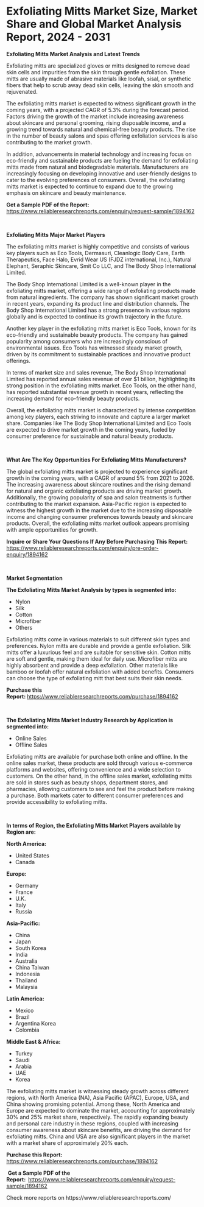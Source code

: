 <p><h1>Exfoliating Mitts Market Size, Market Share and Global Market Analysis Report, 2024 - 2031</h1></p><p><strong>Exfoliating Mitts Market Analysis and Latest Trends</strong></p>
<p><p>Exfoliating mitts are specialized gloves or mitts designed to remove dead skin cells and impurities from the skin through gentle exfoliation. These mitts are usually made of abrasive materials like loofah, sisal, or synthetic fibers that help to scrub away dead skin cells, leaving the skin smooth and rejuvenated.</p><p>The exfoliating mitts market is expected to witness significant growth in the coming years, with a projected CAGR of 5.3% during the forecast period. Factors driving the growth of the market include increasing awareness about skincare and personal grooming, rising disposable income, and a growing trend towards natural and chemical-free beauty products. The rise in the number of beauty salons and spas offering exfoliation services is also contributing to the market growth.</p><p>In addition, advancements in material technology and increasing focus on eco-friendly and sustainable products are fueling the demand for exfoliating mitts made from natural and biodegradable materials. Manufacturers are increasingly focusing on developing innovative and user-friendly designs to cater to the evolving preferences of consumers. Overall, the exfoliating mitts market is expected to continue to expand due to the growing emphasis on skincare and beauty maintenance.</p></p>
<p><strong>Get a Sample PDF of the Report:&nbsp;</strong> <a href="https://www.reliableresearchreports.com/enquiry/request-sample/1894162">https://www.reliableresearchreports.com/enquiry/request-sample/1894162</a></p>
<p>&nbsp;</p>
<p><strong>Exfoliating Mitts Major Market Players</strong></p>
<p><p>The exfoliating mitts market is highly competitive and consists of various key players such as Eco Tools, Dermasuri, Cleanlogic Body Care, Earth Therapeutics, Face Halo, Evrid Wear US (FJDZ international, Inc.), Natural Elephant, Seraphic Skincare, Smit Co LLC, and The Body Shop International Limited. </p><p>The Body Shop International Limited is a well-known player in the exfoliating mitts market, offering a wide range of exfoliating products made from natural ingredients. The company has shown significant market growth in recent years, expanding its product line and distribution channels. The Body Shop International Limited has a strong presence in various regions globally and is expected to continue its growth trajectory in the future.</p><p>Another key player in the exfoliating mitts market is Eco Tools, known for its eco-friendly and sustainable beauty products. The company has gained popularity among consumers who are increasingly conscious of environmental issues. Eco Tools has witnessed steady market growth, driven by its commitment to sustainable practices and innovative product offerings.</p><p>In terms of market size and sales revenue, The Body Shop International Limited has reported annual sales revenue of over $1 billion, highlighting its strong position in the exfoliating mitts market. Eco Tools, on the other hand, has reported substantial revenue growth in recent years, reflecting the increasing demand for eco-friendly beauty products.</p><p>Overall, the exfoliating mitts market is characterized by intense competition among key players, each striving to innovate and capture a larger market share. Companies like The Body Shop International Limited and Eco Tools are expected to drive market growth in the coming years, fueled by consumer preference for sustainable and natural beauty products.</p></p>
<p>&nbsp;</p>
<p><strong>What Are The Key Opportunities For Exfoliating Mitts Manufacturers?</strong></p>
<p><p>The global exfoliating mitts market is projected to experience significant growth in the coming years, with a CAGR of around 5% from 2021 to 2026. The increasing awareness about skincare routines and the rising demand for natural and organic exfoliating products are driving market growth. Additionally, the growing popularity of spa and salon treatments is further contributing to the market expansion. Asia-Pacific region is expected to witness the highest growth in the market due to the increasing disposable income and changing consumer preferences towards beauty and skincare products. Overall, the exfoliating mitts market outlook appears promising with ample opportunities for growth.</p></p>
<p><strong>Inquire or Share Your Questions If Any Before Purchasing This Report:</strong> <a href="https://www.reliableresearchreports.com/enquiry/pre-order-enquiry/1894162">https://www.reliableresearchreports.com/enquiry/pre-order-enquiry/1894162</a></p>
<p>&nbsp;</p>
<p><strong>Market Segmentation</strong></p>
<p><strong>The Exfoliating Mitts Market Analysis by types is segmented into:</strong></p>
<p><ul><li>Nylon</li><li>Silk</li><li>Cotton</li><li>Microfiber</li><li>Others</li></ul></p>
<p><p>Exfoliating mitts come in various materials to suit different skin types and preferences. Nylon mitts are durable and provide a gentle exfoliation. Silk mitts offer a luxurious feel and are suitable for sensitive skin. Cotton mitts are soft and gentle, making them ideal for daily use. Microfiber mitts are highly absorbent and provide a deep exfoliation. Other materials like bamboo or loofah offer natural exfoliation with added benefits. Consumers can choose the type of exfoliating mitt that best suits their skin needs.</p></p>
<p><strong>Purchase this Report:&nbsp;</strong><a href="https://www.reliableresearchreports.com/purchase/1894162">https://www.reliableresearchreports.com/purchase/1894162</a></p>
<p>&nbsp;</p>
<p><strong>The Exfoliating Mitts Market Industry Research by Application is segmented into:</strong></p>
<p><ul><li>Online Sales</li><li>Offline Sales</li></ul></p>
<p><p>Exfoliating mitts are available for purchase both online and offline. In the online sales market, these products are sold through various e-commerce platforms and websites, offering convenience and a wide selection to customers. On the other hand, in the offline sales market, exfoliating mitts are sold in stores such as beauty shops, department stores, and pharmacies, allowing customers to see and feel the product before making a purchase. Both markets cater to different consumer preferences and provide accessibility to exfoliating mitts.</p></p>
<p>&nbsp;</p>
<p><strong>In terms of Region, the Exfoliating Mitts Market Players available by Region are:</strong></p>
<p>
    <p> <strong> North America: </strong>
        <ul>
            <li>United States</li>
            <li>Canada</li>
        </ul>
        </p> 
    <p> <strong> Europe: </strong>
        <ul>
            <li>Germany</li>
            <li>France</li>
            <li>U.K.</li>
            <li>Italy</li>
            <li>Russia</li>
        </ul>
        </p> 
    <p> <strong> Asia-Pacific: </strong>
        <ul>
            <li>China</li>
            <li>Japan</li>
            <li>South Korea</li>
            <li>India</li>
            <li>Australia</li>
            <li>China Taiwan</li>
            <li>Indonesia</li>
            <li>Thailand</li>
            <li>Malaysia</li>
        </ul>
        </p> 
    <p> <strong> Latin America: </strong>
        <ul>
            <li>Mexico</li>
            <li>Brazil</li>
            <li>Argentina Korea</li>
            <li>Colombia</li>
        </ul>
        </p> 
    <p> <strong> Middle East & Africa: </strong>
        <ul>
            <li>Turkey</li>
            <li>Saudi</li>
            <li>Arabia</li>
            <li>UAE</li>
            <li>Korea</li>
        </ul>
    </p>
    </p>
<p><p>The exfoliating mitts market is witnessing steady growth across different regions, with North America (NA), Asia Pacific (APAC), Europe, USA, and China showing promising potential. Among these, North America and Europe are expected to dominate the market, accounting for approximately 30% and 25% market share, respectively. The rapidly expanding beauty and personal care industry in these regions, coupled with increasing consumer awareness about skincare benefits, are driving the demand for exfoliating mitts. China and USA are also significant players in the market with a market share of approximately 20% each.</p></p>
<p><strong>Purchase this Report: </strong><a href="https://www.reliableresearchreports.com/purchase/1894162">https://www.reliableresearchreports.com/purchase/1894162</a></p>
<p>&nbsp;<strong>Get a Sample PDF of the Report:&nbsp;&nbsp;</strong><a href="https://www.reliableresearchreports.com/enquiry/request-sample/1894162">https://www.reliableresearchreports.com/enquiry/request-sample/1894162</a></p>
<p><strong></strong></p>
<p>Check more reports on https://www.reliableresearchreports.com/</p>